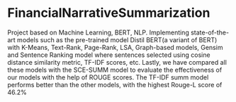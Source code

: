 # FinancialNarrativeSummarization
Project based on Machine Learning, BERT, NLP.
Implementing state-of-the-art models such as the pre-trained model Distil BERT(a
variant of BERT) with K-Means, Text-Rank, Page-Rank, LSA, Graph-based models,
Gensim and Sentence Ranking model where sentences selected using cosine distance
similarity metric, TF-IDF scores, etc. Lastly, we have compared all these models with the
SCE-SUMM model to evaluate the effectiveness of our models with the help of ROUGE
scores. The TF-IDF summ model performs better than the other models, with the highest
Rouge-L score of 46.2%

